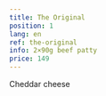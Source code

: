```yaml
---
title: The Original
position: 1
lang: en
ref: the-original
info: 2×90g beef patty
price: 149
---
```


Cheddar cheese
